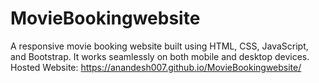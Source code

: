 # MovieBookingwebsite
A responsive movie booking website built using HTML, CSS, JavaScript, and Bootstrap. It works seamlessly on both mobile and desktop devices.
Hosted Website: https://anandesh007.github.io/MovieBookingwebsite/
